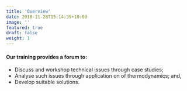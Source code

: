 ```yaml
---
title: 'Overview'
date: 2018-11-28T15:14:39+10:00
image: ''
featured: true
draft: false
weight: 1
---
```


#### Our training provides a forum to:

  - Discuss and workshop technical issues through case studies;
  - Analyse such issues through application on of thermodynamics; and,
  - Develop suitable solutions.

